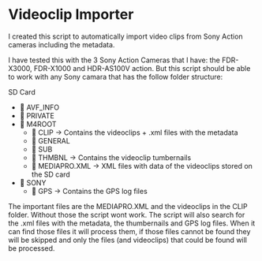 # Videoclip Importer

I created this script to automatically import video clips from Sony Action cameras including the metadata.

I have tested this with the 3 Sony Action Cameras that I have: the FDR-X3000, FDR-X1000 and HDR-AS100V action. But this script should be able to work with any Sony camara that has the follow folder structure:

SD Card
 - 📁 AVF_INFO
 - 📁 PRIVATE
  - 📁 M4ROOT
    - 📁 CLIP -> Contains the videoclips + .xml files with the metadata
    - 📁 GENERAL
    - 📁 SUB
    - 📁 THMBNL -> Contains the videoclip tumbernails
    - 📄 MEDIAPRO.XML -> XML files with data of the videoclips stored on the SD card
  - 📁 SONY
    - 📁 GPS -> Contains the GPS log files

The important files are the MEDIAPRO.XML and the videoclips in the CLIP folder. Without those the script wont work. The script will also search for the .xml files with the metadata, the thumbernails and GPS log files. When it can find those files it will process them, if those files cannot be found they will be skipped and only the files (and videoclips) that could be found will be processed.